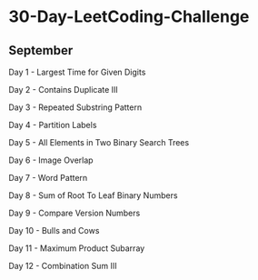 # 30-Day-LeetCoding-Challenge

## September

Day 1 - Largest Time for Given Digits

Day 2 - Contains Duplicate III

Day 3 - Repeated Substring Pattern

Day 4 - Partition Labels

Day 5 - All Elements in Two Binary Search Trees

Day 6 - Image Overlap

Day 7 - Word Pattern

Day 8 - Sum of Root To Leaf Binary Numbers

Day 9 - Compare Version Numbers

Day 10 -  Bulls and Cows

Day 11 - Maximum Product Subarray

Day 12 - Combination Sum III
